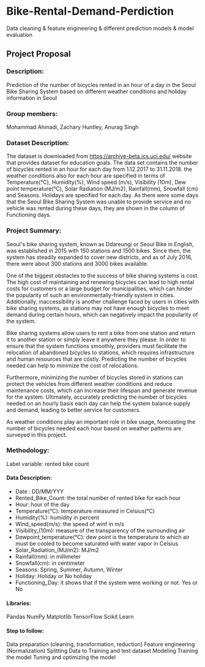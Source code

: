 # Bike-Rental-Demand-Perdiction
Data cleaning &amp; feature engineering &amp; different prediction models &amp; model evaluation

## Project Proposal
 
### Description:

Prediction of the number of bicycles rented in an hour of a day in the Seoul Bike Sharing System based on different weather conditions and holiday information in Seoul

### Group members:

Mohammad Ahmadi, Zachary Huntley, Anurag Singh

### Dataset Description:

The dataset is downloaded from https://archive-beta.ics.uci.edu/ website that provides dataset for education goals. The data set contains the number of bicycles rented in an hour for each day from 1.12.2017 to 31.11.2018. the weather conditions also for each hour are specified in terms of Temperature(°C), Humidity(%), Wind speed (m/s), Visibility (10m), Dew point temperature(°C), Solar Radiation (MJ/m2), Rainfall(mm), Snowfall (cm) and Seasons. Holidays are specified for each day. As there were some days that the Seoul Bike Sharing System  was unable to provide service and no vehicle was rented during these days, they are shown in the column of Functioning days.

### Project Summary:

Seoul's bike sharing system, known as Ddareungi or Seoul Bike in English, was established in 2015 with 150 stations and 1500 bikes. Since then, the system has steadily expanded to cover new districts, and as of July 2016, there were about 300 stations and 3000 bikes available.

One of the biggest obstacles to the success of bike sharing systems is cost. The high cost of maintaining and renewing bicycles can lead to high rental costs for customers or a large budget for municipalities, which can hinder the popularity of such an environmentally-friendly system in cities. Additionally, inaccessibility is another challenge faced by users in cities with bike sharing systems, as stations may not have enough bicycles to meet demand during certain hours, which can negatively impact the popularity of the system.

Bike sharing systems allow users to rent a bike from one station and return it to another station or simply leave it anywhere they please. In order to ensure that the system functions smoothly, providers must facilitate the relocation of abandoned bicycles to stations, which requires infrastructure and human resources that are costly. Predicting the number of bicycles needed can help to minimize the cost of relocations.

Furthermore, minimizing the number of bicycles stored in stations can protect the vehicles from different weather conditions and reduce maintenance costs, which can increase their lifespan and generate revenue for the system. Ultimately, accurately predicting the number of bicycles needed on an hourly basis each day can help the system balance supply and demand, leading to better service for customers.

As weather conditions play an important role in bike usage, forecasting the number of bicycles needed each hour based on weather patterns are surveyed in this project.
 
### Methodology:

Label variable: rented bike count

#### Data Description:

- Date : DD/MM/YYY
- Rented_Bike_Count: the total number of rented bike for each hour
- Hour: hour of the day
- Temperature(°C): temperature measured in Celsius(°C)
- Humidity(%): humidity in percent 
- Wind_speed(m/s): the speed of winf in m/s
- Visibility_(10m): measure of the transparency of the surrounding air
- Dewpoint_temperature(°C): dew point is the temperature to which air must be cooled to become saturated with water vapor in Celsius
- Solar_Radiation_(MJ/m2):  MJ/m2
- Rainfall(mm): in millimeter 
- Snowfall(cm): in centimeter 
- Seasons: Spring, Summer, Autumn,  Winter
- Holiday: Holiday or No holiday
- Functioning_Day: it shows that if the system were working or not. Yes or No

#### Libraries: 
Pandas
NumPy
Matplotlib
TensorFlow
Scikit Learn

#### Step to follow:
Data preparation (cleaning, transformation, reduction)
Feature engineering (Normalization)
Splitting Data to Training and test dataset
Modeling
Training the model
Tuning and optimizing the model


